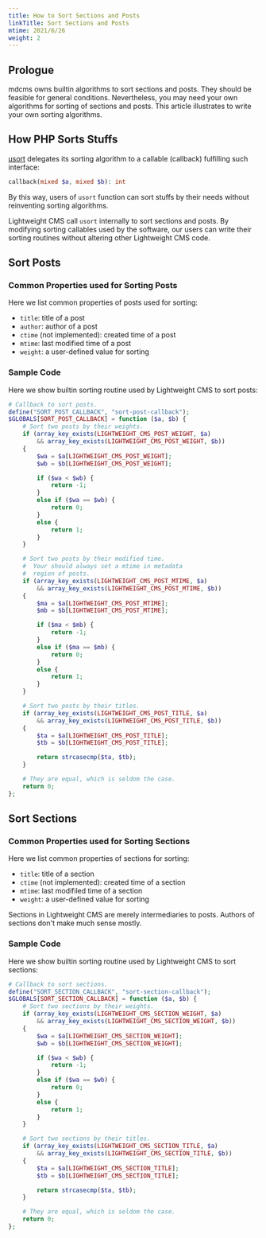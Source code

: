 ```yaml
---
title: How to Sort Sections and Posts
linkTitle: Sort Sections and Posts
mtime: 2021/6/26
weight: 2
---
```


## Prologue

mdcms owns builtin algorithms to sort sections and posts. They should be feasible for general conditions. Nevertheless, you may need your own algorithms for sorting of sections and posts. This article illustrates to write your own sorting algorithms.

## How PHP Sorts Stuffs

[usort](https://www.php.net/manual/en/function.usort.php) delegates its sorting algorithm to a callable (callback) fulfilling such interface:

```php
callback(mixed $a, mixed $b): int
```

By this way, users of `usort` function can sort stuffs by their needs without reinventing sorting algorithms.

Lightweight CMS call `usort` internally to sort sections and posts. By modifying sorting callables used by the software, our users can write their sorting routines without altering other Lightweight CMS code.

## Sort Posts

### Common Properties used for Sorting Posts

Here we list common properties of posts used for sorting:

* `title`: title of a post
* `author`: author of a post
* `ctime` (not implemented): created time of a post
* `mtime`: last modified time of a post
* `weight`: a user-defined value for sorting

### Sample Code

Here we show builtin sorting routine used by Lightweight CMS to sort posts:

```php
# Callback to sort posts.
define("SORT_POST_CALLBACK", "sort-post-callback");
$GLOBALS[SORT_POST_CALLBACK] = function ($a, $b) {
    # Sort two posts by their weights.
    if (array_key_exists(LIGHTWEIGHT_CMS_POST_WEIGHT, $a)
        && array_key_exists(LIGHTWEIGHT_CMS_POST_WEIGHT, $b))
    {
        $wa = $a[LIGHTWEIGHT_CMS_POST_WEIGHT];
        $wb = $b[LIGHTWEIGHT_CMS_POST_WEIGHT];

        if ($wa < $wb) {
            return -1;
        }
        else if ($wa == $wb) {
            return 0;
        }
        else {
            return 1;
        }
    }

    # Sort two posts by their modified time.
    #  Your should always set a mtime in metadata
    #  region of posts.
    if (array_key_exists(LIGHTWEIGHT_CMS_POST_MTIME, $a)
        && array_key_exists(LIGHTWEIGHT_CMS_POST_MTIME, $b))
    {
        $ma = $a[LIGHTWEIGHT_CMS_POST_MTIME];
        $mb = $b[LIGHTWEIGHT_CMS_POST_MTIME];

        if ($ma < $mb) {
            return -1;
        }
        else if ($ma == $mb) {
            return 0;
        }
        else {
            return 1;
        }
    }

    # Sort two posts by their titles.
    if (array_key_exists(LIGHTWEIGHT_CMS_POST_TITLE, $a)
        && array_key_exists(LIGHTWEIGHT_CMS_POST_TITLE, $b))
    {
        $ta = $a[LIGHTWEIGHT_CMS_POST_TITLE];
        $tb = $b[LIGHTWEIGHT_CMS_POST_TITLE];

        return strcasecmp($ta, $tb);
    }

    # They are equal, which is seldom the case.
    return 0;
};
```

## Sort Sections

### Common Properties used for Sorting Sections

Here we list common properties of sections for sorting:

* `title`: title of a section
* `ctime` (not implemented): created time of a section
* `mtime`: last modifiled time of a section
* `weight`: a user-defined value for sorting

Sections in Lightweight CMS are merely intermediaries to posts. Authors of sections don't make much sense mostly.

### Sample Code

Here we show builtin sorting routine used by Lightweight CMS to sort sections:

```php
# Callback to sort sections.
define("SORT_SECTION_CALLBACK", "sort-section-callback");
$GLOBALS[SORT_SECTION_CALLBACK] = function ($a, $b) {
    # Sort two sections by their weights.
    if (array_key_exists(LIGHTWEIGHT_CMS_SECTION_WEIGHT, $a)
        && array_key_exists(LIGHTWEIGHT_CMS_SECTION_WEIGHT, $b))
    {
        $wa = $a[LIGHTWEIGHT_CMS_SECTION_WEIGHT];
        $wb = $b[LIGHTWEIGHT_CMS_SECTION_WEIGHT];

        if ($wa < $wb) {
            return -1;
        }
        else if ($wa == $wb) {
            return 0;
        }
        else {
            return 1;
        }
    }

    # Sort two sections by their titles.
    if (array_key_exists(LIGHTWEIGHT_CMS_SECTION_TITLE, $a)
        && array_key_exists(LIGHTWEIGHT_CMS_SECTION_TITLE, $b))
    {
        $ta = $a[LIGHTWEIGHT_CMS_SECTION_TITLE];
        $tb = $b[LIGHTWEIGHT_CMS_SECTION_TITLE];

        return strcasecmp($ta, $tb);
    }

    # They are equal, which is seldom the case.
    return 0;
};
```
